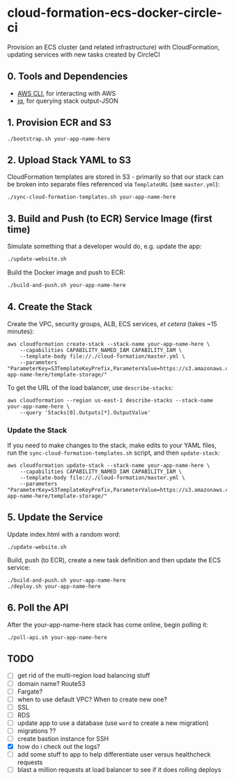 # cloud-formation-ecs-docker-circle-ci

Provision an ECS cluster (and related infrastructure) with CloudFormation, 
updating services with new tasks created by CircleCI

## 0. Tools and Dependencies

- [AWS CLI](https://github.com/aws/aws-cli), for interacting with AWS
- [jq](https://github.com/stedolan/jq), for querying stack output-JSON

## 1. Provision ECR and S3

```
./bootstrap.sh your-app-name-here
```

## 2. Upload Stack YAML to S3

CloudFormation templates are stored in S3 - primarily so that our stack can be 
broken into separate files referenced via `TemplateURL` (see `master.yml`):

```
./sync-cloud-formation-templates.sh your-app-name-here
```

## 3. Build and Push (to ECR) Service Image (first time)

Simulate something that a developer would do, e.g. update the app:

```sh
./update-website.sh
```

Build the Docker image and push to ECR:

```sh
./build-and-push.sh your-app-name-here
```

## 4. Create the Stack

Create the VPC, security groups, ALB, ECS services, _et cetera_ (takes ~15 
minutes):

```
aws cloudformation create-stack --stack-name your-app-name-here \
    --capabilities CAPABILITY_NAMED_IAM CAPABILITY_IAM \
    --template-body file://./cloud-formation/master.yml \
    --parameters "ParameterKey=S3TemplateKeyPrefix,ParameterValue=https://s3.amazonaws.com/your-app-name-here/template-storage/"
```

To get the URL of the load balancer, use `describe-stacks`:

```
aws cloudformation --region us-east-1 describe-stacks --stack-name your-app-name-here \
    --query 'Stacks[0].Outputs[*].OutputValue'
```

### Update the Stack

If you need to make changes to the stack, make edits to your YAML files, run 
the `sync-cloud-formation-templates.sh` script, and then `update-stack`:

```
aws cloudformation update-stack --stack-name your-app-name-here \
    --capabilities CAPABILITY_NAMED_IAM CAPABILITY_IAM \
    --template-body file://./cloud-formation/master.yml \
    --parameters "ParameterKey=S3TemplateKeyPrefix,ParameterValue=https://s3.amazonaws.com/your-app-name-here/template-storage/"
```

## 5. Update the Service

Update index.html with a random word:

```
./update-website.sh
```

Build, push (to ECR), create a new task definition and then update the ECS service:

```
./build-and-push.sh your-app-name-here
./deploy.sh your-app-name-here
```

## 6. Poll the API

After the your-app-name-here stack has come online, begin polling it:

```
./poll-api.sh your-app-name-here
```

## TODO

- [ ] get rid of the multi-region load balancing stuff
- [ ] domain name? Route53
- [ ] Fargate?
- [ ] when to use default VPC? When to create new one?
- [ ] SSL
- [ ] RDS
- [ ] update app to use a database (use `word` to create a new migration)
- [ ] migrations ??
- [ ] create bastion instance for SSH
- [x] how do i check out the logs?
- [ ] add some stuff to app to help differentiate user versus healthcheck requests
- [ ] blast a million requests at load balancer to see if it does rolling deploys